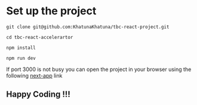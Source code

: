 # Set up the project

```
git clone git@github.com:KhatunaKhatuna/tbc-react-project.git
```

```
cd tbc-react-accelerartor
```

```
npm install
```

```
npm run dev
```

If port 3000 is not busy you can open the project in your browser using the following [next-app](http://localhost:3000/) link

## Happy Coding !!!
